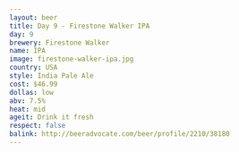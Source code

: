 ```yaml
---
layout: beer
title: Day 9 - Firestone Walker IPA
day: 9
brewery: Firestone Walker
name: IPA
image: firestone-walker-ipa.jpg
country: USA
style: India Pale Ale
cost: $46.99
dollas: low
abv: 7.5%
heat: mid
ageit: Drink it fresh
respect: false
balink: http://beeradvocate.com/beer/profile/2210/38180
---
```



